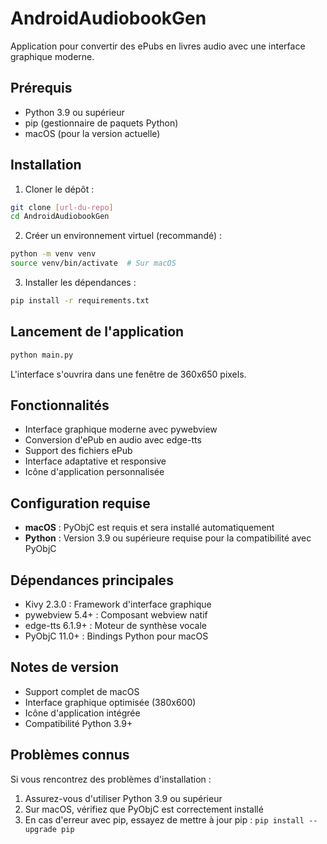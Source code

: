 # AndroidAudiobookGen

Application pour convertir des ePubs en livres audio avec une interface graphique moderne.

## Prérequis

- Python 3.9 ou supérieur
- pip (gestionnaire de paquets Python)
- macOS (pour la version actuelle)

## Installation

1. Cloner le dépôt :
```bash
git clone [url-du-repo]
cd AndroidAudiobookGen
```

2. Créer un environnement virtuel (recommandé) :
```bash
python -m venv venv
source venv/bin/activate  # Sur macOS
```

3. Installer les dépendances :
```bash
pip install -r requirements.txt
```

## Lancement de l'application

```bash
python main.py
```

L'interface s'ouvrira dans une fenêtre de 360x650 pixels.

## Fonctionnalités

- Interface graphique moderne avec pywebview
- Conversion d'ePub en audio avec edge-tts
- Support des fichiers ePub
- Interface adaptative et responsive
- Icône d'application personnalisée

## Configuration requise

- **macOS** : PyObjC est requis et sera installé automatiquement
- **Python** : Version 3.9 ou supérieure requise pour la compatibilité avec PyObjC

## Dépendances principales

- Kivy 2.3.0 : Framework d'interface graphique
- pywebview 5.4+ : Composant webview natif
- edge-tts 6.1.9+ : Moteur de synthèse vocale
- PyObjC 11.0+ : Bindings Python pour macOS

## Notes de version

- Support complet de macOS
- Interface graphique optimisée (380x600)
- Icône d'application intégrée
- Compatibilité Python 3.9+

## Problèmes connus

Si vous rencontrez des problèmes d'installation :
1. Assurez-vous d'utiliser Python 3.9 ou supérieur
2. Sur macOS, vérifiez que PyObjC est correctement installé
3. En cas d'erreur avec pip, essayez de mettre à jour pip : `pip install --upgrade pip`
